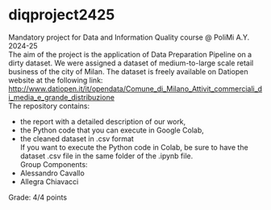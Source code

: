 # diqproject2425
Mandatory project for Data and Information Quality course @ PoliMi A.Y. 2024-25                       
The aim of the project is the application of Data Preparation Pipeline on a dirty dataset. We were assigned a dataset of medium-to-large scale retail business of the city of Milan. The dataset is freely available on Datiopen website at the following link: http://www.datiopen.it/it/opendata/Comune_di_Milano_Attivit_commerciali_di_media_e_grande_distribuzione                        
The repository contains: 
- the report with a detailed description of our work, 
- the Python code that you can execute in Google Colab,
- the cleaned dataset in .csv format                                 
If you want to execute the Python code in Colab, be sure to have the dataset .csv file in the same folder of the .ipynb file.       
Group Components:                                              
- Alessandro Cavallo
- Allegra Chiavacci

Grade: 4/4 points                               


